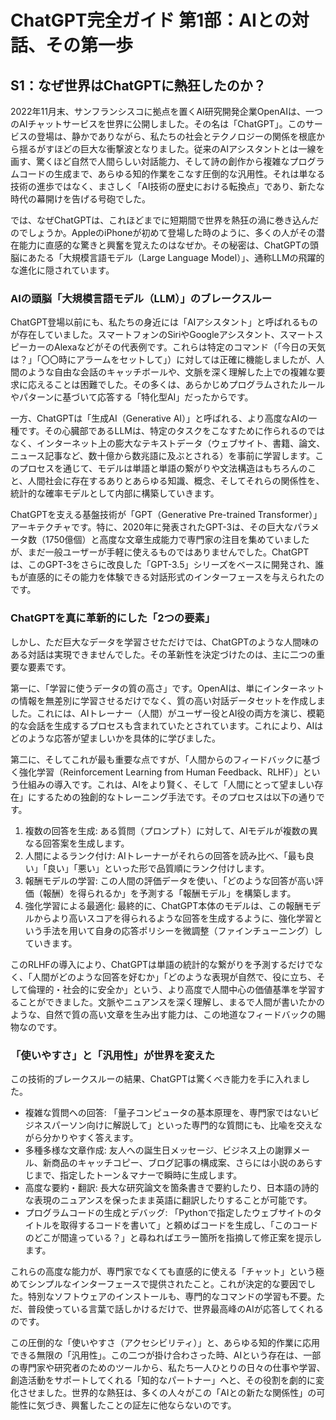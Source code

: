 # ChatGPT完全ガイド 第1部：AIとの対話、その第一歩

## S1：なぜ世界はChatGPTに熱狂したのか？

2022年11月末、サンフランシスコに拠点を置くAI研究開発企業OpenAIは、一つのAIチャットサービスを世界に公開しました。その名は「ChatGPT」。このサービスの登場は、静かでありながら、私たちの社会とテクノロジーの関係を根底から揺るがすほどの巨大な衝撃波となりました。従来のAIアシスタントとは一線を画す、驚くほど自然で人間らしい対話能力、そして詩の創作から複雑なプログラムコードの生成まで、あらゆる知的作業をこなす圧倒的な汎用性。それは単なる技術の進歩ではなく、まさしく「AI技術の歴史における転換点」であり、新たな時代の幕開けを告げる号砲でした。

では、なぜChatGPTは、これほどまでに短期間で世界を熱狂の渦に巻き込んだのでしょうか。AppleのiPhoneが初めて登場した時のように、多くの人がその潜在能力に直感的な驚きと興奮を覚えたのはなぜか。その秘密は、ChatGPTの頭脳にあたる「大規模言語モデル（Large Language Model）」、通称LLMの飛躍的な進化に隠されています。

### AIの頭脳「大規模言語モデル（LLM）」のブレークスルー

ChatGPT登場以前にも、私たちの身近には「AIアシスタント」と呼ばれるものが存在していました。スマートフォンのSiriやGoogleアシスタント、スマートスピーカーのAlexaなどがその代表例です。これらは特定のコマンド（「今日の天気は？」「〇〇時にアラームをセットして」）に対しては正確に機能しましたが、人間のような自由な会話のキャッチボールや、文脈を深く理解した上での複雑な要求に応えることは困難でした。その多くは、あらかじめプログラムされたルールやパターンに基づいて応答する「特化型AI」だったからです。

一方、ChatGPTは「生成AI（Generative AI）」と呼ばれる、より高度なAIの一種です。その心臓部であるLLMは、特定のタスクをこなすために作られるのではなく、インターネット上の膨大なテキストデータ（ウェブサイト、書籍、論文、ニュース記事など、数十億から数兆語に及ぶとされる）を事前に学習します。このプロセスを通じて、モデルは単語と単語の繋がりや文法構造はもちろんのこと、人間社会に存在するありとあらゆる知識、概念、そしてそれらの関係性を、統計的な確率モデルとして内部に構築していきます。

ChatGPTを支える基盤技術が「GPT（Generative Pre-trained Transformer）」アーキテクチャです。特に、2020年に発表されたGPT-3は、その巨大なパラメータ数（1750億個）と高度な文章生成能力で専門家の注目を集めていましたが、まだ一般ユーザーが手軽に使えるものではありませんでした。ChatGPTは、このGPT-3をさらに改良した「GPT-3.5」シリーズをベースに開発され、誰もが直感的にその能力を体験できる対話形式のインターフェースを与えられたのです。

### ChatGPTを真に革新的にした「2つの要素」

しかし、ただ巨大なデータを学習させただけでは、ChatGPTのような人間味のある対話は実現できませんでした。その革新性を決定づけたのは、主に二つの重要な要素です。

第一に、「学習に使うデータの質の高さ」です。OpenAIは、単にインターネットの情報を無差別に学習させるだけでなく、質の高い対話データセットを作成しました。これには、AIトレーナー（人間）がユーザー役とAI役の両方を演じ、模範的な会話を生成するプロセスも含まれていたとされています。これにより、AIはどのような応答が望ましいかを具体的に学びました。

第二に、そしてこれが最も重要な点ですが、「人間からのフィードバックに基づく強化学習（Reinforcement Learning from Human Feedback、RLHF）」という仕組みの導入です。これは、AIをより賢く、そして「人間にとって望ましい存在」にするための独創的なトレーニング手法です。そのプロセスは以下の通りです。

1.  複数の回答を生成: ある質問（プロンプト）に対して、AIモデルが複数の異なる回答案を生成します。
2.  人間によるランク付け: AIトレーナーがそれらの回答を読み比べ、「最も良い」「良い」「悪い」といった形で品質順にランク付けします。
3.  報酬モデルの学習: この人間の評価データを使い、「どのような回答が高い評価（報酬）を得られるか」を予測する「報酬モデル」を構築します。
4.  強化学習による最適化: 最終的に、ChatGPT本体のモデルは、この報酬モデルからより高いスコアを得られるような回答を生成するように、強化学習という手法を用いて自身の応答ポリシーを微調整（ファインチューニング）していきます。

このRLHFの導入により、ChatGPTは単語の統計的な繋がりを予測するだけでなく、「人間がどのような回答を好むか」「どのような表現が自然で、役に立ち、そして倫理的・社会的に安全か」という、より高度で人間中心の価値基準を学習することができました。文脈やニュアンスを深く理解し、まるで人間が書いたかのような、自然で質の高い文章を生み出す能力は、この地道なフィードバックの賜物なのです。

### 「使いやすさ」と「汎用性」が世界を変えた

この技術的ブレークスルーの結果、ChatGPTは驚くべき能力を手に入れました。

* 複雑な質問への回答: 「量子コンピュータの基本原理を、専門家ではないビジネスパーソン向けに解説して」といった専門的な質問にも、比喩を交えながら分かりやすく答えます。
* 多種多様な文章作成: 友人への誕生日メッセージ、ビジネス上の謝罪メール、新商品のキャッチコピー、ブログ記事の構成案、さらには小説のあらすじまで、指定したトーン＆マナーで瞬時に生成します。
* 高度な要約・翻訳: 長大な研究論文を箇条書きで要約したり、日本語の詩的な表現のニュアンスを保ったまま英語に翻訳したりすることが可能です。
* プログラムコードの生成とデバッグ: 「Pythonで指定したウェブサイトのタイトルを取得するコードを書いて」と頼めばコードを生成し、「このコードのどこが間違っている？」と尋ねればエラー箇所を指摘して修正案を提示します。

これらの高度な能力が、専門家でなくても直感的に使える「チャット」という極めてシンプルなインターフェースで提供されたこと。これが決定的な要因でした。特別なソフトウェアのインストールも、専門的なコマンドの学習も不要。ただ、普段使っている言葉で話しかけるだけで、世界最高峰のAIが応答してくれるのです。

この圧倒的な「使いやすさ（アクセシビリティ）」と、あらゆる知的作業に応用できる無限の「汎用性」。この二つが掛け合わさった時、AIという存在は、一部の専門家や研究者のためのツールから、私たち一人ひとりの日々の仕事や学習、創造活動をサポートしてくれる「知的なパートナー」へと、その役割を劇的に変化させました。世界的な熱狂は、多くの人々がこの「AIとの新たな関係性」の可能性に気づき、興奮したことの証左に他ならないのです。